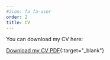 ```yaml
---
#icon: fa fa-user
order: 2
title: CV
---
```


You can download my CV here:

[Download my CV PDF](/assets/docs/CV.pdf){:target="_blank"}
